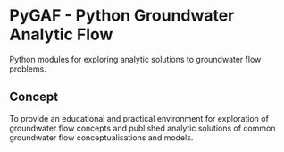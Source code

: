 # PyGAF - Python Groundwater Analytic Flow

Python modules for exploring analytic solutions to groundwater flow problems.

## Concept
To provide an educational and practical environment for exploration of groundwater
flow concepts and published analytic solutions of common groundwater flow conceptualisations
and models.
